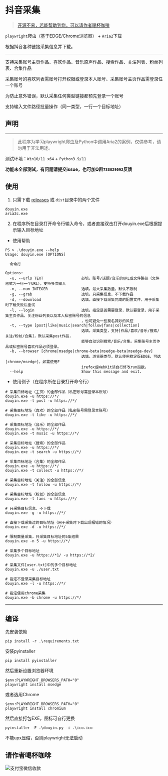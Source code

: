 # 抖音采集

> [开源不易，若能帮助到您，可以请作者喝杯咖啡](#请作者喝杯咖啡)

`playwright`爬虫（基于EDGE/Chrome浏览器） + `Aria2`下载

根据抖音各种链接采集信息并下载。

---

支持采集账号主页作品、喜欢作品、音乐原声作品、搜索作品、关注列表、粉丝列表、合集作品

采集账号的喜欢列表需账号打开权限或登录本人账号、采集账号主页作品需登录任一个账号

为防止意外错误，默认采集任何类型链接都预先登录一个账号

支持输入文件路径批量操作（同一类型，一行一个目标地址）

## 声明
---
> 此程序为学习playwright爬虫及Python中调用Aria2的案例，仅供参考，请勿用于非法用途。

测试环境：`Win10/11 x64` + `Python3.9/11`

**功能未全部测试，有问题请提交issue，也可加Q群`738029092`反馈**


## 使用

1. 只需下载 [releases](https://github.com/erma0/douyin/releases) 或 `dist`目录中的两个文件
```
douyin.exe
aria2c.exe
```
2. 在程序所在目录打开命令行输入命令，或者直接双击打开douyin.exe后根据提示输入目标地址

- 使用帮助

```
PS > .\douyin.exe --help
Usage: douyin.exe [OPTIONS]

  命令行

Options:
  -u, --urls TEXT                 必填。账号/话题/音乐的URL或文件路径（文件格式为一行一个URL），支持多次输入
  -n, --num INTEGER               选填。最大采集数量，默认不限制
  -g, --grab                      选填。只采集信息，不下载作品
  -d, --download                  选填。直接下载采集完成的配置文件，用于采集时下载失败后重试
  -l, --login                     选填。指定是否需要登录，默认要登录，用于采集主页作品、关注粉丝列表以及本人私密账号的信息
                                  ，也可避免一些莫名其妙的风控
  -t, --type [post|like|music|search|follow|fans|collection]
                                  选填。采集类型，支持[作品/喜欢/音乐/搜索/关注/粉丝/合集]，默认采集post作品，
                                  能够自动识别搜索/音乐/合集。采集账号主页作品或私密账号喜欢作品必须登录。
  -b, --browser [chrome|msedge|chrome-beta|msedge-beta|msedge-dev]
                                  选填。浏览器类型，默认使用稳定版EDGE，可选[chrome/msedge]，如需使用F
                                  irefox或WebKit请自行修改run函数。
  --help                          Show this message and exit.
```

- 使用例子（在程序所在目录打开命令行）
```
# 采集目标地址（主页）的全部作品（私密账号需登录本账号）
douyin.exe -u https://*/ 
douyin.exe -t post -u https://*/ 

# 采集目标地址（喜欢）的全部作品（私密账号需登录本账号）
douyin.exe -t like -u https://*/ 

# 采集目标地址（音乐）的全部作品
douyin.exe -u https://*/ 
douyin.exe -t music -u https://*/ 

# 采集目标地址（搜索）的全部作品
douyin.exe -u https://*/ 
douyin.exe -t search -u https://*/ 

# 采集目标地址（合集）的全部作品
douyin.exe -u https://*/ 
douyin.exe -t collect -u https://*/ 

# 采集目标地址（关注）的全部信息
douyin.exe -t follow -u https://*/ 

# 采集目标地址（粉丝）的全部信息
douyin.exe -t fans -u https://*/ 

# 只采集目标信息，不下载
douyin.exe -g -u https://*/ 

# 直接下载采集过的目标地址（用于采集时下载出现报错的情况）
douyin.exe -d -u https://*/ 

# 限制数量采集，只采集目标地址的5条结果
douyin.exe -n 5 -u https://*/ 

# 采集多个目标地址
douyin.exe -u https://*1/ -u https://*2/ 

# 采集文件[user.txt]中的多个目标地址
douyin.exe -u ./user.txt

# 指定不登录采集目标地址
douyin.exe -l -u https://*/ 

# 指定使用chrome采集
douyin.exe -b chrome -u https://*/ 
```


---

## 编译
先安装依赖
```
pip install -r .\requirements.txt
```
安装pyinstaller
```
pip install pyinstaller
```
然后重新设置浏览器环境
```
$env:PLAYWRIGHT_BROWSERS_PATH="0"
playwright install msedge
```
或者选用Chrome
```
$env:PLAYWRIGHT_BROWSERS_PATH="0"
playwright install chromium
```

然后直接打包EXE，图标可自行更换
```
pyinstaller -F .\douyin.py -i .\ico.ico 
```
不能upx压缩，否则playwright无法启动

## 请作者喝杯咖啡

![支付宝微信收款][1]

  [1]: https://erma0.gitee.io/images/qrcode/shouqianma.png

